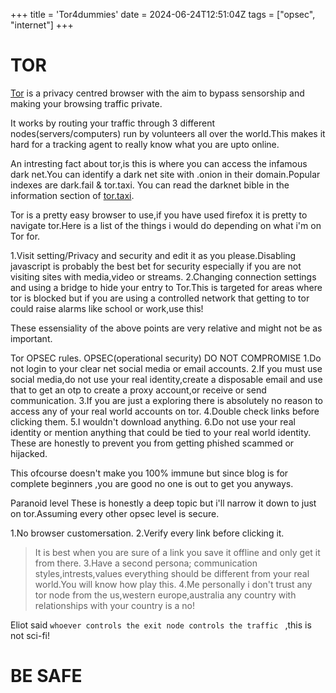 +++
title = 'Tor4dummies'
date = 2024-06-24T12:51:04Z
tags = ["opsec", "internet"]
+++
# TOR 

[Tor](https://www.torproject.org) is a privacy centred browser with the aim to bypass sensorship and making your browsing traffic private.

It works by routing your traffic through 3 different nodes(servers/computers) run by volunteers all over the world.This makes it hard for a tracking agent to really know what you are upto online.

An intresting fact about tor,is this is where you can access the infamous dark net.You can identify a dark net site with  .onion in their domain.Popular indexes are dark.fail & tor.taxi. You can read the darknet bible in the information section of [tor.taxi](tor.taxi).

Tor is a pretty easy browser to use,if you have used firefox it is pretty to navigate tor.Here is a list of the things i would do depending on what i'm on Tor for.

1.Visit setting/Privacy and security and edit it as you please.Disabling javascript is probably the best bet for security especially if you are not visiting sites with  media,video or streams.
2.Changing connection settings and using a bridge to hide your entry to Tor.This is targeted for areas where tor is blocked but if you are using a controlled network that getting to tor could raise alarms like school or work,use this!

These essensiality of the above points are very relative and might not be as important.

Tor OPSEC rules.
OPSEC(operational security) DO NOT COMPROMISE
1.Do not login to your clear net social media or email accounts.
2.If you must use social media,do not use your real identity,create a disposable email and use that to get an otp to create a proxy account,or receive or send communication.
3.If you are just a exploring there is absolutely no reason to access any of your real world accounts on tor.
4.Double check links before clicking them.
5.I wouldn't  download anything.
6.Do not use your real identity or mention anything that could be tied to your real world identity.
These are honestly to prevent you from getting phished scammed or hijacked.

This ofcourse doesn't make you 100% immune but since blog is for complete beginners ,you are good no one is out to get you anyways.


Paranoid level
These is honestly a deep topic but i'll narrow it down to just on tor.Assuming every other opsec level is secure.

1.No browser customersation.
2.Verify every link before clicking it.
  > It is best when you are sure of a link you save it offline and only get it from there.
3.Have a second persona; communication styles,intrests,values everything should be different from your real world.You will know how play this.
4.Me personally i don't trust any tor node from the us,western europe,australia any country with relationships with your country is a no!

Eliot said ```whoever controls the exit node controls the traffic ``` ,this is not sci-fi!



# BE SAFE


